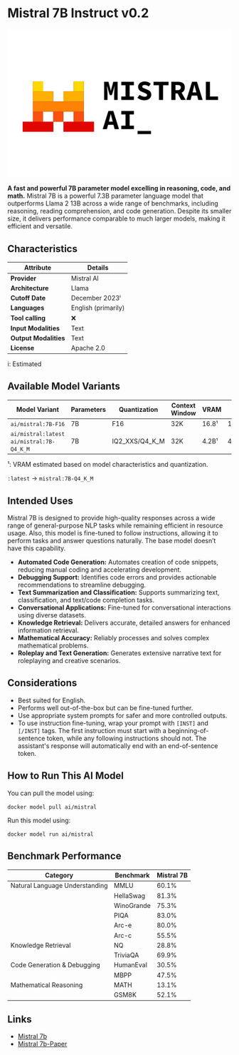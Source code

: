 # Mistral 7B Instruct v0.2

![logo](https://github.com/docker/model-cards/raw/refs/heads/main/logos/mistral-280x184-overview@2x.svg)

**A fast and powerful 7B parameter model excelling in reasoning, code, and math.**
Mistral 7B is a powerful 7.3B parameter language model that outperforms Llama 2 13B across a wide range of benchmarks, including reasoning, reading comprehension, and code generation. Despite its smaller size, it delivers performance comparable to much larger models, making it efficient and versatile.

## Characteristics

| Attribute             | Details                          |
|----------------------|-----------------------------------|
| **Provider**          | Mistral AI                       |
| **Architecture**      | Llama                            |
| **Cutoff Date**       | December 2023ⁱ                   |
| **Languages**         | English (primarily)              |
| **Tool calling**      | ❌                               |
| **Input Modalities**  | Text                             |
| **Output Modalities** | Text                             |
| **License**           | Apache 2.0                       |

i: Estimated

## Available Model Variants

| Model Variant                              | Parameters | Quantization   | Context Window | VRAM    | Size   | 
|--------------------------------------------|----------- |--------------- |----------------|---------|--------|
| `ai/mistral:7B-F16`                        | 7B         | F16            | 32K            | 16.8¹   | 14.5GB |
| `ai/mistral:latest` `ai/mistral:7B-Q4_K_M` | 7B         | IQ2_XXS/Q4_K_M | 32K            | 4.2B¹   | 4.3GB  | 

¹: VRAM estimated based on model characteristics and quantization.

`:latest` →  `mistral:7B-Q4_K_M` 


## Intended Uses

Mistral 7B is designed to provide high-quality responses across a wide range of general-purpose NLP tasks while remaining efficient in resource usage.
Also, this model is fine-tuned to follow instructions, allowing it to perform tasks and answer questions naturally. The base model doesn’t have this capability.

- **Automated Code Generation:** Automates creation of code snippets, reducing manual coding and accelerating development.
- **Debugging Support:** Identifies code errors and provides actionable recommendations to streamline debugging.
- **Text Summarization and Classification:** Supports summarizing text, classification, and text/code completion tasks.
- **Conversational Applications:** Fine-tuned for conversational interactions using diverse datasets.
- **Knowledge Retrieval:** Delivers accurate, detailed answers for enhanced information retrieval.
- **Mathematical Accuracy:** Reliably processes and solves complex mathematical problems.
- **Roleplay and Text Generation:** Generates extensive narrative text for roleplaying and creative scenarios.

## Considerations

- Best suited for English.
- Performs well out-of-the-box but can be fine-tuned further.
- Use appropriate system prompts for safer and more controlled outputs.
- To use instruction fine-tuning, wrap your prompt with `[INST]` and `[/INST]` tags. The first instruction must start with a beginning-of-sentence token, while any following instructions should not. The assistant's response will automatically end with an end-of-sentence token. 

## How to Run This AI Model

You can pull the model using:

```
docker model pull ai/mistral
```

Run this model using:

```
docker model run ai/mistral
```

## Benchmark Performance


| Category                       | Benchmark  | Mistral 7B |
|--------------------------------|------------|------------|
| Natural Language Understanding | MMLU       | 60.1%      |
|                                | HellaSwag  | 81.3%      |
|                                | WinoGrande | 75.3%      |
|                                | PIQA       | 83.0%      |
|                                | Arc-e      | 80.0%      |
|                                | Arc-c      | 55.5%      |
| Knowledge Retrieval            | NQ         | 28.8%      |
|                                |TriviaQA    | 69.9%      |
| Code Generation & Debugging    | HumanEval  | 30.5%      |
|                                | MBPP       | 47.5%      |
| Mathematical Reasoning         | MATH       | 13.1%      |
|                                | GSM8K      | 52.1%      |

## Links
* [Mistral 7b](https://mistral.ai/news/announcing-mistral-7b)
* [Mistral 7b-Paper](https://arxiv.org/abs/2310.06825)
